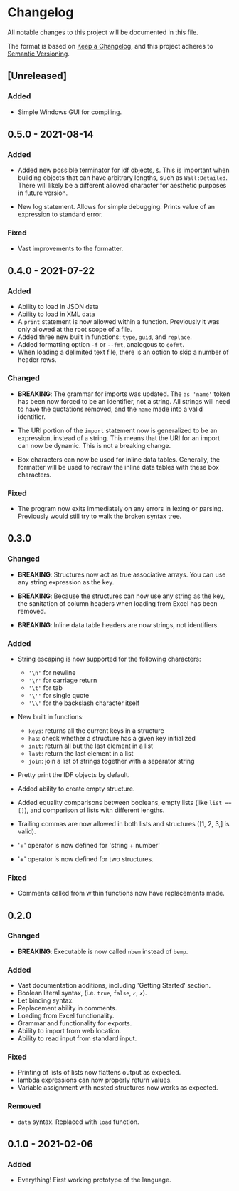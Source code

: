 # Changelog

All notable changes to this project will be documented in this file.

The format is based on [Keep a Changelog](https://keepachangelog.com/en/1.0.0/),
and this project adheres to [Semantic Versioning](https://semver.org/spec/v2.0.0.html).

## [Unreleased]

### Added

- Simple Windows GUI for compiling.

## 0.5.0 - 2021-08-14

### Added

- Added new possible terminator for idf objects, `$`. This is important
  when building objects that can have arbitrary lengths, such as
  `Wall:Detailed`. There will likely be a different allowed character
  for aesthetic purposes in future version.

- New log statement. Allows for simple debugging. Prints value of an
  expression to standard error.

### Fixed

- Vast improvements to the formatter.

## 0.4.0 - 2021-07-22

### Added

- Ability to load in JSON data
- Ability to load in XML data
- A `print` statement is now allowed within a function. Previously it
  was only allowed at the root scope of a file.
- Added three new built in functions: `type`, `guid`, and `replace`.
- Added formatting option `-f` or `--fmt`, analogous to `gofmt`.
- When loading a delimited text file, there is an option to skip a
  number of header rows.

### Changed

- **BREAKING**: The grammar for imports was updated. The `as 'name'`
  token has been now forced to be an identifier, not a string. All
  strings will need to have the quotations removed, and the `name` made
  into a valid identifier.

- The URI portion of the `import` statement now is generalized to be an
  expression, instead of a string. This means that the URI for an import
  can now be dynamic. This is not a breaking change.

- Box characters can now be used for inline data tables. Generally, the
  formatter will be used to redraw the inline data tables with these
  box characters.

### Fixed

- The program now exits immediately on any errors in lexing or parsing.
  Previously would still try to walk the broken syntax tree.


## 0.3.0

### Changed

- **BREAKING**: Structures now act as true associative arrays. You can
  use any string expression as the key.

- **BREAKING**: Because the structures can now use any string as the
  key, the sanitation of column headers when loading from Excel has been
  removed.

- **BREAKING**: Inline data table headers are now strings, not
  identifiers.

### Added

- String escaping is now supported for the following characters:
    - `'\n'` for newline
    - `'\r'` for carriage return
    - `'\t'` for tab
    - `'\''` for single quote
    - `'\\'` for the backslash character itself

- New built in functions:
    - `keys`: returns all the current keys in a structure
    - `has`: check whether a structure has a given key initialized
    - `init`: return all but the last element in a list
    - `last`: return the last element in a list
    - `join`: join a list of strings together with a separator string

- Pretty print the IDF objects by default.
- Added ability to create empty structure.
- Added equality comparisons between booleans, empty lists (like `list
  == []`), and comparison of lists with different lengths.
- Trailing commas are now allowed in both lists and structures ([1, 2,
  3,] is valid).

- '+' operator is now defined for 'string + number'
- '+' operator is now defined for two structures.

### Fixed

- Comments called from within functions now have replacements made.

## 0.2.0

### Changed

- **BREAKING**: Executable is now called `nbem` instead of `bemp`.

### Added

- Vast documentation additions, including 'Getting Started' section.
- Boolean literal syntax, (i.e. `true`, `false`, `✓`, `✗`).
- Let binding syntax.
- Replacement ability in comments.
- Loading from Excel functionality.
- Grammar and functionality for exports.
- Ability to import from web location.
- Ability to read input from standard input.


### Fixed

- Printing of lists of lists now flattens output as expected.
- lambda expressions can now properly return values.
- Variable assignment with nested structures now works as expected.

### Removed

- `data` syntax. Replaced with `load` function.

## 0.1.0 - 2021-02-06

### Added

- Everything! First working prototype of the language.
